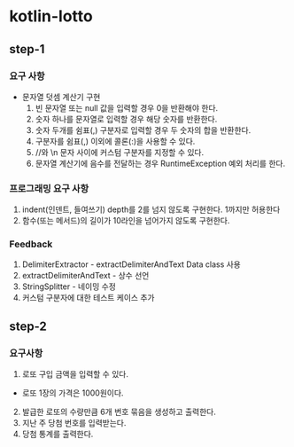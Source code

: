 # kotlin-lotto

## step-1

### 요구 사항
- 문자열 덧셈 계산기 구현
  1. 빈 문자열 또는 null 값을 입력할 경우 0을 반환해야 한다.
  2. 숫자 하나를 문자열로 입력할 경우 해당 숫자를 반환한다.
  3. 숫자 두개를 쉼표(,) 구분자로 입력할 경우 두 숫자의 합을 반환한다.
  4. 구분자를 쉼표(,) 이외에 콜론(:)을 사용할 수 있다.
  5. //와 \\n 문자 사이에 커스텀 구분자를 지정할 수 있다.
  6. 문자열 계산기에 음수를 전달하는 경우 RuntimeException 예외 처리를 한다.

### 프로그래밍 요구 사항
1. indent(인덴트, 들여쓰기) depth를 2를 넘지 않도록 구현한다. 1까지만 허용한다
2. 함수(또는 메서드)의 길이가 10라인을 넘어가지 않도록 구현한다.

### Feedback
1. DelimiterExtractor - extractDelimiterAndText Data class 사용
2. extractDelimiterAndText - 상수 선언
3. StringSplitter - 네이밍 수정
4. 커스텀 구분자에 대한 테스트 케이스 추가


## step-2

### 요구사항
1. 로또 구입 금액을 입력할 수 있다.
  - 로또 1장의 가격은 1000원이다.
2. 발급한 로또의 수량만큼 6개 번호 묶음을 생성하고 출력한다.
3. 지난 주 당첨 번호를 입력받는다.
4. 당첨 통계를 출력한다.

